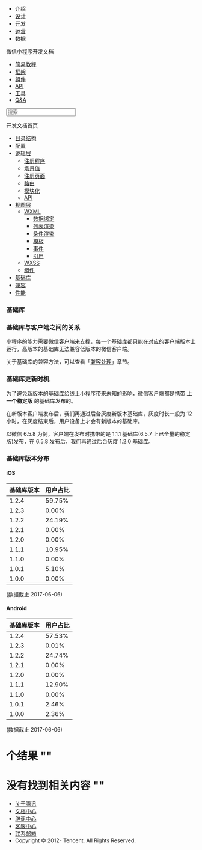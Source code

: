 <div class="book with-summary">

<div class="head">

<div class="head_box">

# [](javascript:; "_('微信公众平台 小程序')")

<div class="header_ctrls">

*   [介绍](https://mp.weixin.qq.com/debug/wxadoc/introduction/index.html?t=2017621)
*   [设计](https://mp.weixin.qq.com/debug/wxadoc/design/index.html?t=2017621)
*   [开发](https://mp.weixin.qq.com/debug/wxadoc/dev/index.html?t=2017621)
*   [运营](https://mp.weixin.qq.com/debug/wxadoc/product/index.html?t=2017621)
*   [数据](https://mp.weixin.qq.com/debug/wxadoc/analysis/index.html?t=2017621)

</div>

</div>

</div>

<div class="sub_nav_box">

<div class="sub_nav_inner">

<div class="book-summary-opr" id="js-book-summary-opr"><a class="book-summary-btn"></a></div>

<div class="top_sub_nav">

<div class="top_title_wap"><span class="icon_title icon_dev"></span>

微信小程序开发文档

</div>

*   [简易教程](../)
*   [框架](MINA.html)
*   [组件](../component/)
*   [API](../api/)
*   [工具](../devtools/devtools.html)
*   [Q&A](../qa.html)

</div>

<div id="book-search-input" role="search">

<form><label for="search-input" class="search-icon" id="js-search-icon"></label><input type="text" id="search-input" name="search-input" placeholder="搜索"> </form>

</div>

</div>

</div>

<div class="book-summary">

<div class="book-summary-home" id="js-summary-home"><a><span class="icon_home_s icon_dev"></span><span class="s_title_2">开发文档首页</span></a></div>

<nav role="navigation">

*   [目录结构](structure.html)
*   [配置](config.html)
*   [逻辑层](app-service/)
    *   [注册程序](app-service/app.html)
    *   [场景值](app-service/scene.html)
    *   [注册页面](app-service/page.html)
    *   [路由](app-service/route.html)
    *   [模块化](app-service/module.html)
    *   [API](app-service/api.html)
*   [视图层](view/)
    *   [WXML](view/wxml/)
        *   [数据绑定](view/wxml/data.html)
        *   [列表渲染](view/wxml/list.html)
        *   [条件渲染](view/wxml/conditional.html)
        *   [模板](view/wxml/template.html)
        *   [事件](view/wxml/event.html)
        *   [引用](view/wxml/import.html)
    *   [WXSS](view/wxss.html)
    *   [组件](view/component.html)
*   [基础库](client-lib.html)
*   [兼容](compatibility.html)
*   [性能](performance.html)

</nav>

</div>

<div class="book-body">

<div class="body-inner">

<div class="page-wrapper" tabindex="-1" role="main">

<div class="page-inner">

<div id="book-search-results">

<div class="search-noresults">

<section class="normal markdown-section">

### 基础库

### 基础库与客户端之间的关系

小程序的能力需要微信客户端来支撑，每一个基础库都只能在对应的客户端版本上运行，高版本的基础库无法兼容低版本的微信客户端。

关于基础库的兼容方法，可以查看「[兼容处理](compatibility.html)」章节。

### 基础库更新时机

为了避免新版本的基础库给线上小程序带来未知的影响，微信客户端都是携带 **上一个稳定版** 的基础库发布的。

在新版本客户端发布后，我们再通过后台灰度新版本基础库，灰度时长一般为 12 小时，在灰度结束后，用户设备上才会有新版本的基础库。

以微信 6.5.8 为例，客户端在发布时携带的是 1.1.1 基础库(6.5.7 上已全量的稳定版)发布，在 6.5.8 发布后，我们再通过后台灰度 1.2.0 基础库。

### 基础库版本分布

#### iOS

<table>

<thead>

<tr>

<th>基础库版本</th>

<th>用户占比</th>

</tr>

</thead>

<tbody>

<tr>

<td>1.2.4</td>

<td>59.75%</td>

</tr>

<tr>

<td>1.2.3</td>

<td>0.00%</td>

</tr>

<tr>

<td>1.2.2</td>

<td>24.19%</td>

</tr>

<tr>

<td>1.2.1</td>

<td>0.00%</td>

</tr>

<tr>

<td>1.2.0</td>

<td>0.00%</td>

</tr>

<tr>

<td>1.1.1</td>

<td>10.95%</td>

</tr>

<tr>

<td>1.1.0</td>

<td>0.00%</td>

</tr>

<tr>

<td>1.0.1</td>

<td>5.10%</td>

</tr>

<tr>

<td>1.0.0</td>

<td>0.00%</td>

</tr>

</tbody>

</table>

(数据截止 2017-06-06)

#### Android

<table>

<thead>

<tr>

<th>基础库版本</th>

<th>用户占比</th>

</tr>

</thead>

<tbody>

<tr>

<td>1.2.4</td>

<td>57.53%</td>

</tr>

<tr>

<td>1.2.3</td>

<td>0.01%</td>

</tr>

<tr>

<td>1.2.2</td>

<td>24.74%</td>

</tr>

<tr>

<td>1.2.1</td>

<td>0.00%</td>

</tr>

<tr>

<td>1.2.0</td>

<td>0.00%</td>

</tr>

<tr>

<td>1.1.1</td>

<td>12.90%</td>

</tr>

<tr>

<td>1.1.0</td>

<td>0.00%</td>

</tr>

<tr>

<td>1.0.1</td>

<td>2.46%</td>

</tr>

<tr>

<td>1.0.0</td>

<td>2.36%</td>

</tr>

</tbody>

</table>

(数据截止 2017-06-06)

</section>

</div>

<div class="search-results">

<div class="has-results">

# <span class="search-results-count"></span>个结果 "<span class="search-query"></span>"

</div>

<div class="no-results">

# 没有找到相关内容 "<span class="search-query"></span>"

</div>

</div>

</div>

</div>

</div>

<div class="foot" id="footer">

*   [关于腾讯](http://www.tencent.com/zh-cn/index.shtml)
*   [文档中心](https://mp.weixin.qq.com/debug/wxadoc/introduction/index.html?t=1484641676&t=2017621)
*   [辟谣中心](https://mp.weixin.qq.com/cgi-bin/opshowpage?action=dispelinfo&lang=zh_CN&begin=1&count=9)
*   [客服中心](http://kf.qq.com/faq/120911VrYVrA1509086vyumm.html)
*   [联系邮箱](mailto:weixinmp@qq.com)
*   Copyright © 2012-<span id="s_copyright_year"></span> Tencent. All Rights Reserved.

</div>

</div>

[](view/component.html)[](compatibility.html)</div>

</div>
